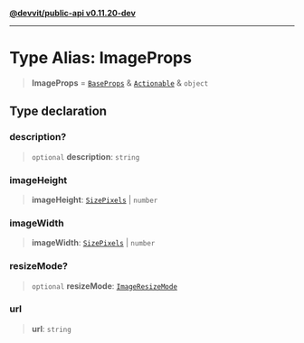 [**@devvit/public-api v0.11.20-dev**](../../../../../../README.md)

---

# Type Alias: ImageProps

> **ImageProps** = [`BaseProps`](BaseProps.md) & [`Actionable`](Actionable.md) & `object`

## Type declaration

### description?

> `optional` **description**: `string`

### imageHeight

> **imageHeight**: [`SizePixels`](SizePixels.md) \| `number`

### imageWidth

> **imageWidth**: [`SizePixels`](SizePixels.md) \| `number`

### resizeMode?

> `optional` **resizeMode**: [`ImageResizeMode`](ImageResizeMode.md)

### url

> **url**: `string`

